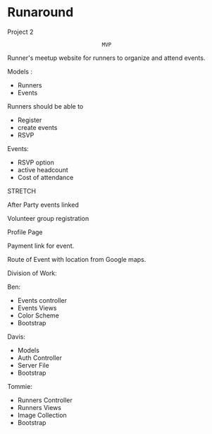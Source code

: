 # Runaround
Project 2





                                  MVP
                                  
                                  
  Runner's meetup website for runners to organize and attend events.
  
  Models :
  - Runners
  - Events
  
  Runners should be able to 
  - Register
  - create events 
  - RSVP 
  
  Events:
  - RSVP option
  - active headcount
  - Cost of attendance
  
  
  STRETCH
  
  
  After Party events linked
  
  Volunteer group registration
  
  Profile Page
  
  Payment link for event. 
  
  Route of Event with location from Google maps. 
  
  
  
  
  
Division of Work: 


Ben: 
- Events controller
- Events Views
- Color Scheme
- Bootstrap


Davis: 
- Models
- Auth Controller
- Server File
- Bootstrap

Tommie:
- Runners Controller
- Runners Views
- Image Collection
- Bootstrap
